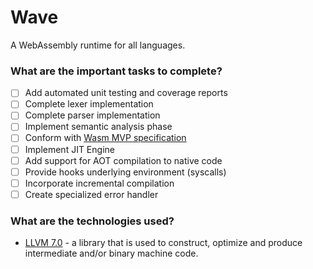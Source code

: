 # Wave
A WebAssembly runtime for all languages.

### <a name="tasks"></a> What are the important tasks to complete?
- [ ] Add automated unit testing and coverage reports
- [ ] Complete lexer implementation
- [ ] Complete parser implementation
- [ ] Implement semantic analysis phase
- [ ] Conform with [Wasm MVP specification](https://webassembly.github.io/spec/)
- [ ] Implement JIT Engine
- [ ] Add support for AOT compilation to native code
- [ ] Provide hooks underlying environment (syscalls)
- [ ] Incorporate incremental compilation
- [ ] Create specialized error handler

### What are the technologies used?
* [LLVM 7.0](http://releases.llvm.org/download.html) - a library that is used to construct, optimize and produce intermediate and/or binary machine code.
